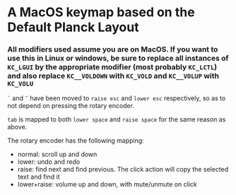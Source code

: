 # A MacOS keymap based on the Default Planck Layout

### All modifiers used assume you are on MacOS. If you want to use this in Linux or windows, be sure to replace all instances of ```KC_LGUI``` by the appropriate modifier (most probably ```KC_LCTL```) and also replace ```KC__VOLDOWN``` with ```KC_VOLD``` and ```KC__VOLUP``` with ```KC_VOLU``` 

``` ` ``` and ```˜``` have been moved to ```raise esc``` and ```lower esc``` respectively, so as to not depend on pressing the rotary encoder.

```tab``` is mapped to both ```lower space``` and ```raise space``` for the same reason as above.

The rotary encoder has the following mapping:

- normal: scroll up and down
- lower: undo and redo
- raise: find next and find previous. The click action will copy the selected text and find it
- lower+raise: volume up and down, with mute/unmute on click
